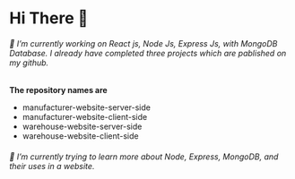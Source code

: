 # Hi There 👋

<!--
**RatonRoy/RatonRoy** is a ✨ _special_ ✨ repository because its `README.md` (this file) appears on your GitHub profile.

Here are some ideas to get you started:

- 🔭 I’m currently working on ...
- 🌱 I’m currently learning ...
- 👯 I’m looking to collaborate on ...
- 🤔 I’m looking for help with ...
- 💬 Ask me about ...
- 📫 How to reach me: ...
- 😄 Pronouns: ...
- ⚡ Fun fact: ...
-->
 ###### 🔭 I’m currently working on React js, Node Js, Express Js, with MongoDB Database. I already have  completed  three projects which are pablished on my github.  
**The repository names are**
* manufacturer-website-server-side
* manufacturer-website-client-side
* warehouse-website-server-side
* warehouse-website-client-side
###### 🌱  I’m currently trying to learn more about Node, Express, MongoDB, and their uses in a website.   


